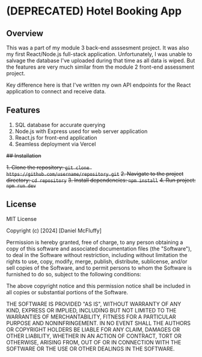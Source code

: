 # (DEPRECATED) Hotel Booking App

## Overview

This was a part of my module 3 back-end asssesment project. It was also my first React/Node.js full-stack application. Unfortunately, I was unable to salvage the database I've uploaded during that time as all data is wiped. But the features are very much similar from the module 2 front-end assessment project. 

Key difference here is that I've written my own API endpoints for the React application to connect and receive data. 

## Features

1. SQL database for accurate querying
2. Node.js with Express used for web server application
3. React.js for front-end application
4. Seamless deployment via Vercel

~~## Installation~~ 

~~1. Clone the repository: `git clone https://github.com/username/repository.git`~~
~~2. Navigate to the project directory: `cd repository`~~
~~3. Install dependencies: `npm install`~~
~~4. Run project: `npm run dev`~~

## License

MIT License

Copyright (c) [2024] [Daniel McFluffy]

Permission is hereby granted, free of charge, to any person obtaining a copy
of this software and associated documentation files (the "Software"), to deal
in the Software without restriction, including without limitation the rights
to use, copy, modify, merge, publish, distribute, sublicense, and/or sell
copies of the Software, and to permit persons to whom the Software is
furnished to do so, subject to the following conditions:

The above copyright notice and this permission notice shall be included in all
copies or substantial portions of the Software.

THE SOFTWARE IS PROVIDED "AS IS", WITHOUT WARRANTY OF ANY KIND, EXPRESS OR
IMPLIED, INCLUDING BUT NOT LIMITED TO THE WARRANTIES OF MERCHANTABILITY,
FITNESS FOR A PARTICULAR PURPOSE AND NONINFRINGEMENT. IN NO EVENT SHALL THE
AUTHORS OR COPYRIGHT HOLDERS BE LIABLE FOR ANY CLAIM, DAMAGES OR OTHER
LIABILITY, WHETHER IN AN ACTION OF CONTRACT, TORT OR OTHERWISE, ARISING FROM,
OUT OF OR IN CONNECTION WITH THE SOFTWARE OR THE USE OR OTHER DEALINGS IN THE
SOFTWARE.
